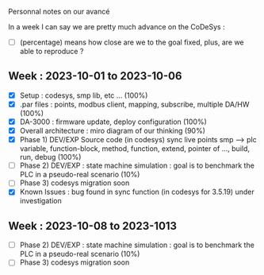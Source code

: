 Personnal notes on our avancé

In a week I can say we are pretty much advance on the CoDeSys : 

 - [ ] (percentage) means how close are we to the goal fixed, plus, are we able to reproduce ?

## Week : 2023-10-01 to 2023-10-06

 - [x] Setup : codesys, smp lib, etc ... (100%)
 - [x] .par files : points, modbus client, mapping, subscribe, multiple DA/HW (100%)
 - [x] DA-3000 : firmware update, deploy configuration (100%)
 - [x] Overall architecture : miro diagram of our thinking (90%)
 - [x] Phase 1) DEV/EXP Source code (in codesys) sync live points smp --> plc variable, function-block, method, function, extend, pointer of ..., build, run, debug (100%)
 - [ ] Phase 2) DEV/EXP : state machine simulation : goal is to benchmark the PLC in a pseudo-real scenario (10%)
 - [ ] Phase 3) codesys migration soon
 - [x] Known Issues : bug found in sync function (in codesys for 3.5.19) under investigation

## Week : 2023-10-08 to 2023-1013

 - [ ] Phase 2) DEV/EXP : state machine simulation : goal is to benchmark the PLC in a pseudo-real scenario (10%)
 - [ ] Phase 3) codesys migration soon
